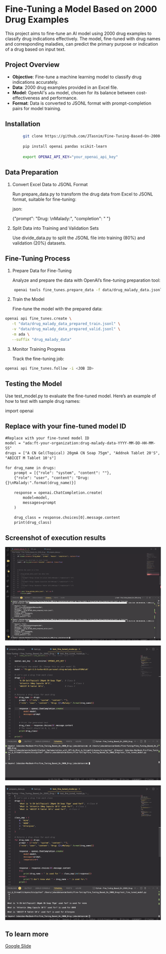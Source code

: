 # Fine-Tuning a Model Based on 2000 Drug Examples

This project aims to fine-tune an AI model using 2000 drug examples to classify drug indications effectively. The model, fine-tuned with drug names and corresponding maladies, can predict the primary purpose or indication of a drug based on input text.

## Project Overview

- **Objective**: Fine-tune a machine learning model to classify drug indications accurately.
- **Data**: 2000 drug examples provided in an Excel file.
- **Model**: OpenAI's `ada` model, chosen for its balance between cost-effectiveness and performance.
- **Format**: Data is converted to JSONL format with prompt-completion pairs for model training.

## Installation

```bash
        git clone https://github.com/JTasnim/Fine-Tuning-Based-On-2000-Drug.git

        pip install openai pandas scikit-learn

        export OPENAI_API_KEY="your_openai_api_key"
```

## Data Preparation

1. Convert Excel Data to JSONL Format

   Run prepare_data.py to transform the drug data from Excel to JSONL format, suitable for fine-tuning:

   json:

   {"prompt": "Drug: <DRUG NAME>\\nMalady:", "completion": " <MALADY ID>"}

2. Split Data into Training and Validation Sets

   Use divide_data.py to split the JSONL file into training (80%) and validation (20%) datasets.

## Fine-Tuning Process

1. Prepare Data for Fine-Tuning

   Analyze and prepare the data with OpenAI’s fine-tuning preparation tool:

```bash
    openai tools fine_tunes.prepare_data -f data/drug_malady_data.jsonl
```

2. Train the Model

   Fine-tune the model with the prepared data:

```bash
openai api fine_tunes.create \
   -t "data/drug_malady_data_prepared_train.jsonl" \
   -v "data/drug_malady_data_prepared_valid.jsonl" \
   -m ada \
   --suffix "drug_malady_data"
```

3. Monitor Training Progress

   Track the fine-tuning job:

```bash
openai api fine_tunes.follow -i <JOB ID>
```

## Testing the Model

Use test_model.py to evaluate the fine-tuned model. Here’s an example of how to test with sample drug names:

import openai

## Replace with your fine-tuned model ID

    #Replace with your fine-tuned model ID
    model = "ada:ft-your-organization:drug-malady-data-YYYY-MM-DD-HH-MM-SS"
    drugs = ["A CN Gel(Topical) 20gmA CN Soap 75gm", "Addnok Tablet 20'S", "ABICET M Tablet 10's"]

    for drug_name in drugs:
        prompt = [{"role": "system", "content": ""},
        {"role": "user", "content": "Drug: {}\nMalady:".format(drug_name)}]

        response = openai.ChatCompletion.create(
            model=model,
            messages=prompt
        )

        drug_class = response.choices[0].message.content
        print(drug_class)

## Screenshot of execution results

![My Project Screenshot](assets/Screenshot1.png)

![My Project Screenshot](assets/Screenshot2.png)

![My Project Screenshot](assets/Screenshot3.png)

## To learn more

[Google Slide](./assets/Fine-tuning-model-based-on-2000-drug.pptx)
